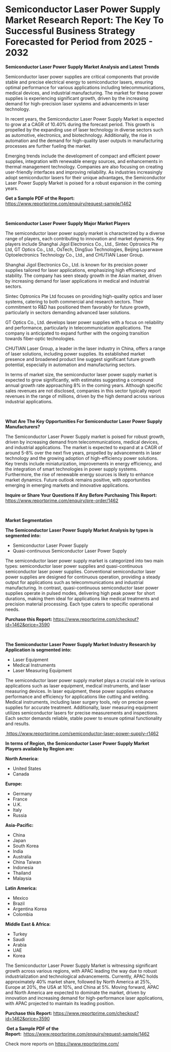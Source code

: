 <p><h1>Semiconductor Laser Power Supply Market Research Report: The Key To Successful Business Strategy Forecasted for Period from 2025 - 2032</h1></p><p><strong>Semiconductor Laser Power Supply Market Analysis and Latest Trends</strong></p>
<p><p>Semiconductor laser power supplies are critical components that provide stable and precise electrical energy to semiconductor lasers, ensuring optimal performance for various applications including telecommunications, medical devices, and industrial manufacturing. The market for these power supplies is experiencing significant growth, driven by the increasing demand for high-precision laser systems and advancements in laser technology.</p><p>In recent years, the Semiconductor Laser Power Supply Market is expected to grow at a CAGR of 10.40% during the forecast period. This growth is propelled by the expanding use of laser technology in diverse sectors such as automotive, electronics, and biotechnology. Additionally, the rise in automation and the demand for high-quality laser outputs in manufacturing processes are further fueling the market.</p><p>Emerging trends include the development of compact and efficient power supplies, integration with renewable energy sources, and enhancements in thermal management technology. Companies are also focusing on creating user-friendly interfaces and improving reliability. As industries increasingly adopt semiconductor lasers for their unique advantages, the Semiconductor Laser Power Supply Market is poised for a robust expansion in the coming years.</p></p>
<p><strong>Get a Sample PDF of the Report:&nbsp;</strong> <a href="https://www.reportprime.com/enquiry/request-sample/1462?utm_campaign=2449&utm_medium=2&utm_source=Github&utm_content=ia&utm_term=18032025&utm_id=semiconductor-laser-power-supply">https://www.reportprime.com/enquiry/request-sample/1462</a></p>
<p>&nbsp;</p>
<p><strong>Semiconductor Laser Power Supply Major Market Players</strong></p>
<p><p>The semiconductor laser power supply market is characterized by a diverse range of players, each contributing to innovation and market dynamics. Key players include Shanghai Jigol Electronics Co., Ltd., Sintec Optronics Pte Ltd, GT Optics Co., Ltd., OsTech, DingSuo Technologies, Beijing Laserwave Optoelectronics Technology Co., Ltd., and CHUTIAN Laser Group.</p><p>Shanghai Jigol Electronics Co., Ltd. is known for its precision power supplies tailored for laser applications, emphasizing high efficiency and stability. The company has seen steady growth in the Asian market, driven by increasing demand for laser applications in medical and industrial sectors. </p><p>Sintec Optronics Pte Ltd focuses on providing high-quality optics and laser systems, catering to both commercial and research sectors. Their commitment to R&D has positioned them favorably for future growth, particularly in sectors demanding advanced laser solutions.</p><p>GT Optics Co., Ltd. develops laser power supplies with a focus on reliability and performance, particularly in telecommunication applications. The company is anticipated to expand further with the ongoing transition towards fiber-optic technologies.</p><p>CHUTIAN Laser Group, a leader in the laser industry in China, offers a range of laser solutions, including power supplies. Its established market presence and broadened product line suggest significant future growth potential, especially in automation and manufacturing sectors.</p><p>In terms of market size, the semiconductor laser power supply market is expected to grow significantly, with estimates suggesting a compound annual growth rate approaching 8% in the coming years. Although specific sales revenues are not disclosed, companies in this sector typically report revenues in the range of millions, driven by the high demand across various industrial applications.</p></p>
<p>&nbsp;</p>
<p><strong>What Are The Key Opportunities For Semiconductor Laser Power Supply Manufacturers?</strong></p>
<p><p>The Semiconductor Laser Power Supply market is poised for robust growth, driven by increasing demand from telecommunications, medical devices, and industrial applications. The market is expected to expand at a CAGR of around 5-8% over the next five years, propelled by advancements in laser technology and the growing adoption of high-efficiency power solutions. Key trends include miniaturization, improvements in energy efficiency, and the integration of smart technologies in power supply systems. Furthermore, the rise of renewable energy sources is likely to enhance market dynamics. Future outlook remains positive, with opportunities emerging in emerging markets and innovative applications.</p></p>
<p><strong>Inquire or Share Your Questions If Any Before Purchasing This Report:</strong> <a href="https://www.reportprime.com/enquiry/pre-order/1462?utm_campaign=2449&utm_medium=2&utm_source=Github&utm_content=ia&utm_term=18032025&utm_id=semiconductor-laser-power-supply">https://www.reportprime.com/enquiry/pre-order/1462</a></p>
<p>&nbsp;</p>
<p><strong>Market Segmentation</strong></p>
<p><strong>The Semiconductor Laser Power Supply Market Analysis by types is segmented into:</strong></p>
<p><ul><li>Semiconductor Laser Power Supply</li><li>Quasi-continuous Semiconductor Laser Power Supply</li></ul></p>
<p><p>The semiconductor laser power supply market is categorized into two main types: semiconductor laser power supplies and quasi-continuous semiconductor laser power supplies. Conventional semiconductor laser power supplies are designed for continuous operation, providing a steady output for applications such as telecommunications and industrial manufacturing. In contrast, quasi-continuous semiconductor laser power supplies operate in pulsed modes, delivering high peak power for short durations, making them ideal for applications like medical treatments and precision material processing. Each type caters to specific operational needs.</p></p>
<p><strong>Purchase this Report:&nbsp;</strong><a href="https://www.reportprime.com/checkout?id=1462&price=3590&utm_campaign=2449&utm_medium=2&utm_source=Github&utm_content=ia&utm_term=18032025&utm_id=semiconductor-laser-power-supply">https://www.reportprime.com/checkout?id=1462&price=3590</a></p>
<p>&nbsp;</p>
<p><strong>The Semiconductor Laser Power Supply Market Industry Research by Application is segmented into:</strong></p>
<p><ul><li>Laser Equipment</li><li>Medical Instruments</li><li>Laser Measuring Equipment</li></ul></p>
<p><p>The semiconductor laser power supply market plays a crucial role in various applications such as laser equipment, medical instruments, and laser measuring devices. In laser equipment, these power supplies enhance performance and efficiency for applications like cutting and welding. Medical instruments, including laser surgery tools, rely on precise power supplies for accurate treatment. Additionally, laser measuring equipment utilizes semiconductor lasers for precise measurements and inspections. Each sector demands reliable, stable power to ensure optimal functionality and results.</p></p>
<p><a href="https://www.reportprime.com/semiconductor-laser-power-supply-r1462?utm_campaign=2449&utm_medium=2&utm_source=Github&utm_content=ia&utm_term=18032025&utm_id=semiconductor-laser-power-supply">&nbsp;https://www.reportprime.com/semiconductor-laser-power-supply-r1462</a></p>
<p><strong>In terms of Region, the Semiconductor Laser Power Supply Market Players available by Region are:</strong></p>
<p>
    <p> <strong> North America: </strong>
        <ul>
            <li>United States</li>
            <li>Canada</li>
        </ul>
        </p> 
    <p> <strong> Europe: </strong>
        <ul>
            <li>Germany</li>
            <li>France</li>
            <li>U.K.</li>
            <li>Italy</li>
            <li>Russia</li>
        </ul>
        </p> 
    <p> <strong> Asia-Pacific: </strong>
        <ul>
            <li>China</li>
            <li>Japan</li>
            <li>South Korea</li>
            <li>India</li>
            <li>Australia</li>
            <li>China Taiwan</li>
            <li>Indonesia</li>
            <li>Thailand</li>
            <li>Malaysia</li>
        </ul>
        </p> 
    <p> <strong> Latin America: </strong>
        <ul>
            <li>Mexico</li>
            <li>Brazil</li>
            <li>Argentina Korea</li>
            <li>Colombia</li>
        </ul>
        </p> 
    <p> <strong> Middle East & Africa: </strong>
        <ul>
            <li>Turkey</li>
            <li>Saudi</li>
            <li>Arabia</li>
            <li>UAE</li>
            <li>Korea</li>
        </ul>
    </p>
    </p>
<p><p>The Semiconductor Laser Power Supply Market is witnessing significant growth across various regions, with APAC leading the way due to robust industrialization and technological advancements. Currently, APAC holds approximately 40% market share, followed by North America at 25%, Europe at 20%, the USA at 10%, and China at 5%. Moving forward, APAC and North America are expected to dominate the market, driven by innovation and increasing demand for high-performance laser applications, with APAC projected to maintain its leading position.</p></p>
<p><strong>Purchase this Report: </strong><a href="https://www.reportprime.com/checkout?id=1462&price=3590&utm_campaign=2449&utm_medium=2&utm_source=Github&utm_content=ia&utm_term=18032025&utm_id=semiconductor-laser-power-supply">https://www.reportprime.com/checkout?id=1462&price=3590</a></p>
<p>&nbsp;<strong>Get a Sample PDF of the Report:&nbsp;&nbsp;</strong><a href="https://www.reportprime.com/enquiry/request-sample/1462?utm_campaign=2449&utm_medium=2&utm_source=Github&utm_content=ia&utm_term=18032025&utm_id=semiconductor-laser-power-supply">https://www.reportprime.com/enquiry/request-sample/1462</a></p>
<p><strong></strong></p>
<p>Check more reports on <a href="https://www.reportprime.com/?utm_campaign=2449&utm_medium=2&utm_source=Github&utm_content=ia&utm_term=18032025&utm_id=semiconductor-laser-power-supply">https://www.reportprime.com/</a></p>